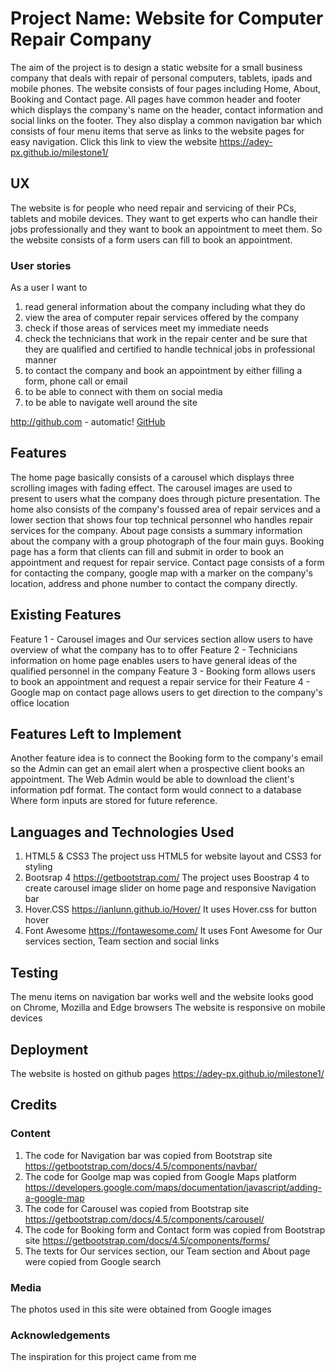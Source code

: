 # Project Name: Website for Computer Repair Company
The aim of the project is to design a static website for a small business company that deals with repair of personal computers, 
tablets, ipads and mobile phones. The website consists of four pages including Home, About, Booking and Contact page. All pages 
have common header and footer which displays the company's name on the header, contact information and social links on the footer.
They also display a common navigation bar which consists of four menu items that serve as links to the website pages for easy navigation.
Click this link to view the website https://adey-px.github.io/milestone1/

## UX
The website is for people who need repair and servicing of their PCs, tablets and mobile devices. They want to get experts who can handle their 
jobs professionally and they want to book an appointment to meet them. So the website consists of a form users can fill to book an appointment.

### User stories
As a user I want to 
1. read general information about the company including what they do
2. view the area of computer repair services offered by the company
3. check if those areas of services meet my immediate needs
4. check the technicians that work in the repair center and be sure that they are 
   qualified and certified to handle technical jobs in professional manner
5. to contact the company and book an appointment by either filling a form, phone call or email
6. to be able to connect with them on social media
7. to be able to navigate well around the site 

http://github.com - automatic!
[GitHub](http://github.com)

## Features
The home page basically consists of a carousel which displays three scrolling images with fading effect. The carousel images are used to present
to users what the company does through picture presentation. The home also consists of the company's foussed area of repair services and a lower section
that shows four top technical personnel who handles repair services for the company.
About page consists a summary information about the company with a group photograph
of the four main guys. 
Booking page has a form that clients can fill and submit in order to book an appointment and request for repair service. 
Contact page consists of a form for contacting the company, google map with a marker on the company's location, address and phone number to contact the company directly.


## Existing Features
Feature 1 - Carousel images and Our services section allow users to have overview of what the company has to to offer
Feature 2 - Technicians information on home page enables users to have general ideas of the qualified personnel in the company
Feature 3 - Booking form allows users to book an appointment and request a repair service for their 
Feature 4 - Google map on contact page allows users to get direction to the company's office location

## Features Left to Implement
Another feature idea is to connect the Booking form to the company's email so the Admin can get an email alert when a prospective client books 
an appointment. The Web Admin would be able to download the client's information pdf format. The contact form would connect to a database Where form inputs
are stored for future reference.

## Languages and Technologies Used
1. HTML5 & CSS3 
   The project uss HTML5 for website layout and CSS3 for styling
2. Bootsrap 4 https://getbootstrap.com/
   The project uses Boostrap 4 to create carousel image slider on home page and responsive Navigation bar 
3. Hover.CSS https://ianlunn.github.io/Hover/
   It uses Hover.css for button hover
4. Font Awesome https://fontawesome.com/
   It uses Font Awesome for Our services section, Team section and social links

## Testing
The menu items on navigation bar works well and the website looks good on Chrome, Mozilla and Edge browsers
The website is responsive on mobile devices 

## Deployment
The website is hosted on github pages https://adey-px.github.io/milestone1/

## Credits
### Content
1. The code for Navigation bar was copied from Bootstrap site https://getbootstrap.com/docs/4.5/components/navbar/
2. The code for Goolge map was copied from Google Maps platform https://developers.google.com/maps/documentation/javascript/adding-a-google-map
3. The code for Carousel was copied from Bootstrap site https://getbootstrap.com/docs/4.5/components/carousel/
4. The code for Booking form and Contact form was copied from Bootstrap site https://getbootstrap.com/docs/4.5/components/forms/
5. The texts for Our services section, our Team section and About page were copied from Google search
### Media
The photos used in this site were obtained from Google images
### Acknowledgements
The inspiration for this project came from me
